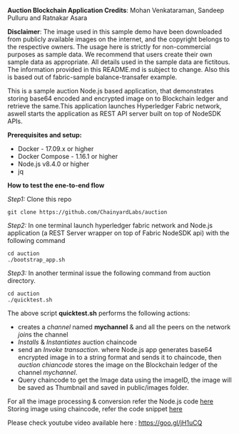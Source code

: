 
**Auction Blockchain Application Credits**: Mohan Venkataraman, Sandeep Pulluru and Ratnakar Asara

**Disclaimer**: The image used in this sample demo have been downloaded from publicly available images on the internet, and the copyright belongs to the respective owners. The usage here is strictly for non-commercial purposes as sample data. We recommend that users create their own sample data as appropriate. All details used in the sample data are fictitous. The information provided in this README.md is subject to change. Also this is based out of fabric-sample balance-transafer example.

This is a sample auction Node.js based application, that demonstrates storing base64 encoded and encrypted image on to Blockchain ledger and retrieve the same.This application launches Hyperledger Fabric network, aswell starts the application as REST API server built on top of NodeSDK APIs. 

**Prerequisites and setup:**
* Docker - 17.09.x or higher
* Docker Compose - 1.16.1 or higher
* Node.js v8.4.0 or higher
* jq


**How to test the ene-to-end flow**


_Step1:_ Clone this repo
```
git clone https://github.com/ChainyardLabs/auction
```

_Step2:_ In one terminal launch hyperledger fabric network and Node.js application (a REST Server wrapper on top of Fabric NodeSDK api)  with the following command
```
cd auction
./bootstrap_app.sh 
```

_Step3:_ In another terminal issue the following command from auction directory.
```
cd auction
./quicktest.sh
```
The above script **quicktest.sh** performs the following actions:
* creates a *channel* named **mychannel** & and all the peers on the network *join*s the channel 
* *Installs* & *Instantiates* auction chaincode
* send an *Invoke transaction*. where Node.js app generates base64 encrypted image in to a string format and sends it to chaincode, then *auction chiancode* stores the image on the Blockchain ledger of the channel *mychannel*.
* Query chaincode to get the Image data using the imageID, the image will be saved as Thumbnail and saved in public/images folder.

For all the image processing & conversion refer the Node.js code [here](https://github.com/ChainyardLabs/auction/blob/master/app/saveImageTx.js)
Storing image using chaincode, refer the code snippet [here](https://github.com/ChainyardLabs/auction/blob/master/artifacts/src/github.com/auction/auction.go#L138-L168) 

Please check youtube video available here : https://goo.gl/jH1uCQ